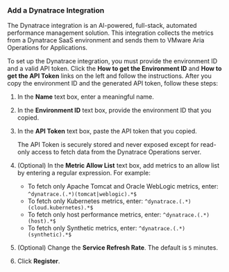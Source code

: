 ### Add a Dynatrace Integration

The Dynatrace integration is an AI-powered, full-stack, automated performance management solution. This integration collects the metrics from a Dynatrace SaaS environment and sends them to VMware Aria Operations for Applications.

To set up the Dynatrace integration, you must provide the environment ID and a valid API token. Click the **How to get the Environment ID** and **How to get the API Token** links on the left and follow the instructions. After you copy the environment ID and the generated API token, follow these steps:

1. In the **Name** text box, enter a meaningful name.
2. In the **Environment ID** text box, provide the environment ID that you copied.
3. In the **API Token** text box, paste the API token that you copied.
  
   The API Token is securely stored and never exposed except for read-only access to fetch data from the Dynatrace Operations server.

4. (Optional) In the **Metric Allow List** text box, add metrics to an allow list by entering a regular expression. For example:
   
   * To fetch only Apache Tomcat and Oracle WebLogic metrics, enter: `^dynatrace.(.*)(tomcat|weblogic).*$`
   * To fetch only Kubernetes metrics, enter: `^dynatrace.(.*)(cloud.kubernetes).*$`
   * To fetch only host performance metrics, enter: `^dynatrace.(.*)(host).*$`
   * To fetch only Synthetic metrics, enter: `^dynatrace.(.*)(synthetic).*$`
5. (Optional) Change the **Service Refresh Rate**. The default is `5` minutes.
6. Click **Register**.
